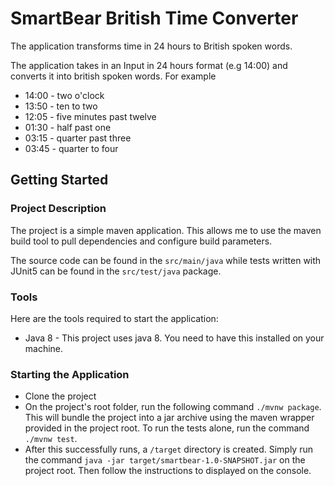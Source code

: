 # SmartBear British Time Converter
The application transforms time in 24 hours to British spoken words.

The application takes in an Input in 24 hours format (e.g 14:00) and converts it into british spoken words. For example
- 14:00 - two o'clock
- 13:50 - ten to two
- 12:05 - five minutes past twelve
- 01:30 - half past one
- 03:15 - quarter past three
- 03:45 - quarter to four


## Getting Started

### Project Description
The project is a simple maven application. This allows me to use the maven build tool to pull dependencies and configure build parameters.

The source code can be found in the ````src/main/java````  while tests written with JUnit5 can be found in the ````src/test/java```` package.


### Tools
Here are the tools required to start the application:

* Java 8 - This project uses java 8. You need to have this installed on your machine.


### Starting the Application

* Clone the project
* On the project's root folder, run the following command
    ````./mvnw package````. This will bundle the project into a jar archive using the maven wrapper provided in the project root. To run the tests alone, 
    run the command ````./mvnw test````.
* After this successfully runs, a ````/target```` directory is created. Simply run the command
````java -jar target/smartbear-1.0-SNAPSHOT.jar```` on the project root. Then follow the instructions to displayed on the console.

